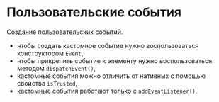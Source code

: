 # Пользовательские события
Создание пользовательских событий.

- чтобы создать кастомное событие нужно воспользоваться конструктором `Event`,
- чтобы прикрепить событие к элементу нужно воспользоваться методом `dispatchEvent()`,
- кастомные события можно отличить от нативных с помощью свойства `isTrusted`,
- кастомные события работают только с `addEventListener()`.
